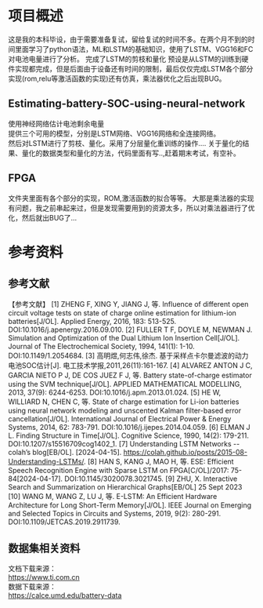 # 项目概述
这是我的本科毕设，由于需要准备复试，留给复试的时间不多。在两个月不到的时间里面学习了python语法，ML和LSTM的基础知识，使用了LSTM、VGG16和FC对电池电量进行了分析。
完成了LSTM的剪枝和量化
预设是从LSTM的训练到硬件实现都完成，但是后面由于设备还有时间的限制，最后仅仅完成LSTM各个部分实现(rom,relu等激活函数的实现)还有仿真，乘法器优化之后出现BUG。

## Estimating-battery-SOC-using-neural-network
使用神经网络估计电池剩余电量  
提供三个可用的模型，分别是LSTM网络、VGG16网络和全连接网络。  
然后对LSTM进行了剪枝、量化。采用了分层量化重训练的操作....
关于量化的结果、量化的数据类型和量化的方法，代码里面有写..,赶着期末考试，有空补。

## FPGA 
文件夹里面有各个部分的实现，ROM,激活函数的拟合等等。
大那是乘法器的实现有问题，我之前串起来过，但是发现需要用到的资源太多，所以对乘法器进行了优化，然后就出BUG了...

# 参考资料
## 参考文献
【参考文献】
[1]	ZHENG F, XING Y, JIANG J, 等. Influence of different open circuit voltage tests on state of charge online estimation for lithium-ion batteries[J/OL]. Applied Energy, 2016, 183: 513-525. DOI:10.1016/j.apenergy.2016.09.010.
[2]	FULLER T F, DOYLE M, NEWMAN J. Simulation and Optimization of the Dual Lithium Ion Insertion Cell[J/OL]. Journal of The Electrochemical Society, 1994, 141(1): 1-10. DOI:10.1149/1.2054684.
[3]	高明煜,何志伟,徐杰. 基于采样点卡尔曼滤波的动力电池SOC估计[J]. 电工技术学报,2011,26(11):161-167.
[4]	ALVAREZ ANTON J C, GARCIA NIETO P J, DE COS JUEZ F J, 等. Battery state-of-charge estimator using the SVM technique[J/OL]. APPLIED MATHEMATICAL MODELLING, 2013, 37(9): 6244-6253. DOI:10.1016/j.apm.2013.01.024.
[5]	HE W, WILLIARD N, CHEN C, 等. State of charge estimation for Li-ion batteries using neural network modeling and unscented Kalman filter-based error cancellation[J/OL]. International Journal of Electrical Power & Energy Systems, 2014, 62: 783-791. DOI:10.1016/j.ijepes.2014.04.059.
[6]	ELMAN J L. Finding Structure in Time[J/OL]. Cognitive Science, 1990, 14(2): 179-211. DOI:10.1207/s15516709cog1402_1.
[7]	Understanding LSTM Networks -- colah’s blog[EB/OL]. [2024-04-15]. https://colah.github.io/posts/2015-08-Understanding-LSTMs/.
[8]	HAN S, KANG J, MAO H, 等. ESE: Efficient Speech Recognition Engine with Sparse LSTM on FPGA[C/OL]/2017: 75-84[2024-04-17]. DOI:10.1145/3020078.3021745.
[9]	ZHU, X. Interactive Search and Summarization on Hierarchical Graphs[EB/OL] 25 Sept 2023
[10]	WANG M, WANG Z, LU J, 等. E-LSTM: An Efficient Hardware Architecture for Long Short-Term Memory[J/OL]. IEEE Journal on Emerging and Selected Topics in Circuits and Systems, 2019, 9(2): 280-291. DOI:10.1109/JETCAS.2019.2911739.

## 数据集相关资料
文档下载来源：  
https://www.ti.com.cn  
数据下载来源：  
https://calce.umd.edu/battery-data
